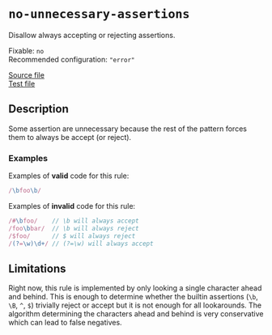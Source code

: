 # `no-unnecessary-assertions`

Disallow always accepting or rejecting assertions.

Fixable: `no` <br> Recommended configuration: `"error"`

[Source file](https://github.com/RunDevelopment/eslint-plugin-clean-regex/blob/master/lib/rules/no-unnecessary-assertions.js) <br> [Test file](https://github.com/RunDevelopment/eslint-plugin-clean-regex/blob/master/tests/lib/rules/no-unnecessary-assertions.js)


## Description

Some assertion are unnecessary because the rest of the pattern forces them to always be accept (or reject).

### Examples

Examples of __valid__ code for this rule:

```js
/\bfoo\b/
```

Examples of __invalid__ code for this rule:

```js
/#\bfoo/    // \b will always accept
/foo\bbar/  // \b will always reject
/$foo/      // $ will always reject
/(?=\w)\d+/ // (?=\w) will always accept
```


## Limitations

Right now, this rule is implemented by only looking a single character ahead and behind.
This is enough to determine whether the builtin assertions (`\b`, `\B`, `^`, `$`) trivially reject or accept but it is not enough for all lookarounds.
The algorithm determining the characters ahead and behind is very conservative which can lead to false negatives.
